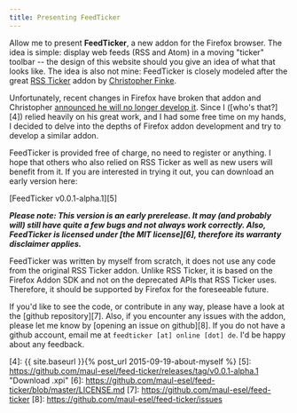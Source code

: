 ```yaml
---
title: Presenting FeedTicker
---
```


Allow me to present **FeedTicker**, a new addon for the Firefox browser. The idea
is simple: display web feeds (RSS and Atom) in a moving "ticker" toolbar -- the design
of this website should you give an idea of what that looks like. The idea is also
not mine: FeedTicker is closely modeled after the great [RSS Ticker][1] addon by
[Christopher Finke][2].

Unfortunately, recent changes in Firefox have broken that addon and Christopher
[announced he will no longer develop it][3]. Since I ([who's that?][4]) relied
heavily on his great work, and I had some free time on my hands, I decided to delve
into the depths of Firefox addon development and try to develop a similar addon.

FeedTicker is provided free of charge, no need to register or anything. I hope that
others who also relied on RSS Ticker as well as new users will benefit from it.
If you are interested in trying it out, you can download an early version here:

[FeedTicker v0.0.1-alpha.1][5]

***Please note: This version is an early prerelease. It may (and probably will)
still have quite a few bugs and not always work correctly. Also, FeedTicker is
licensed under [the MIT license][6], therefore its warranty disclaimer applies.***

FeedTicker was written by myself from scratch, it does not use any code from the
original RSS Ticker addon. Unlike RSS Ticker, it is based on the Firefox Addon SDK
and not on the deprecated APIs that RSS Ticker uses. Therefore, it should be supported
by Firefox for the foreseeable future.

If you'd like to see the code, or contribute in any way, please have a look at the
[github repository][7]. Also, if you encounter any issues with the addon, please
let me know by [opening an issue on github][8]. If you do not have a github account,
email me at `feedticker [at] online [dot] de`. I'd be happy about any feedback.

[1]: https://addons.mozilla.org/en/firefox/addon/rss-ticker/ "RSS Ticker on addons.mozilla.org"
[2]: http://www.chrisfinke.com/
[3]: http://www.chrisfinke.com/2015/08/21/my-future-of-developing-firefox-add-ons/
[4]: {{ site.baseurl }}{% post_url 2015-09-19-about-myself %}
[5]: https://github.com/maul-esel/feed-ticker/releases/tag/v0.0.1-alpha.1 "Download .xpi"
[6]: https://github.com/maul-esel/feed-ticker/blob/master/LICENSE.md
[7]: https://github.com/maul-esel/feed-ticker
[8]: https://github.com/maul-esel/feed-ticker/issues
